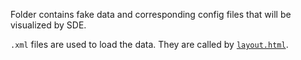 Folder contains fake data and corresponding config files that will be visualized by SDE.

`.xml` files are used to load the data. They are called by [`layout.html`](../templates/layout.html).
